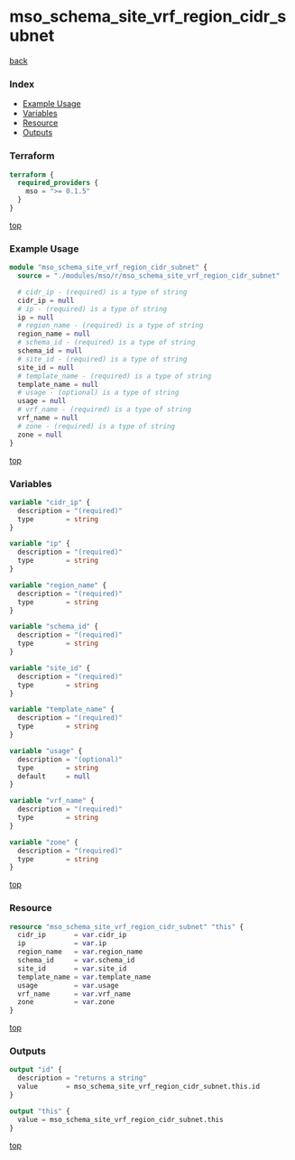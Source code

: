 # mso_schema_site_vrf_region_cidr_subnet

[back](../mso.md)

### Index

- [Example Usage](#example-usage)
- [Variables](#variables)
- [Resource](#resource)
- [Outputs](#outputs)

### Terraform

```terraform
terraform {
  required_providers {
    mso = ">= 0.1.5"
  }
}
```

[top](#index)

### Example Usage

```terraform
module "mso_schema_site_vrf_region_cidr_subnet" {
  source = "./modules/mso/r/mso_schema_site_vrf_region_cidr_subnet"

  # cidr_ip - (required) is a type of string
  cidr_ip = null
  # ip - (required) is a type of string
  ip = null
  # region_name - (required) is a type of string
  region_name = null
  # schema_id - (required) is a type of string
  schema_id = null
  # site_id - (required) is a type of string
  site_id = null
  # template_name - (required) is a type of string
  template_name = null
  # usage - (optional) is a type of string
  usage = null
  # vrf_name - (required) is a type of string
  vrf_name = null
  # zone - (required) is a type of string
  zone = null
}
```

[top](#index)

### Variables

```terraform
variable "cidr_ip" {
  description = "(required)"
  type        = string
}

variable "ip" {
  description = "(required)"
  type        = string
}

variable "region_name" {
  description = "(required)"
  type        = string
}

variable "schema_id" {
  description = "(required)"
  type        = string
}

variable "site_id" {
  description = "(required)"
  type        = string
}

variable "template_name" {
  description = "(required)"
  type        = string
}

variable "usage" {
  description = "(optional)"
  type        = string
  default     = null
}

variable "vrf_name" {
  description = "(required)"
  type        = string
}

variable "zone" {
  description = "(required)"
  type        = string
}
```

[top](#index)

### Resource

```terraform
resource "mso_schema_site_vrf_region_cidr_subnet" "this" {
  cidr_ip       = var.cidr_ip
  ip            = var.ip
  region_name   = var.region_name
  schema_id     = var.schema_id
  site_id       = var.site_id
  template_name = var.template_name
  usage         = var.usage
  vrf_name      = var.vrf_name
  zone          = var.zone
}
```

[top](#index)

### Outputs

```terraform
output "id" {
  description = "returns a string"
  value       = mso_schema_site_vrf_region_cidr_subnet.this.id
}

output "this" {
  value = mso_schema_site_vrf_region_cidr_subnet.this
}
```

[top](#index)